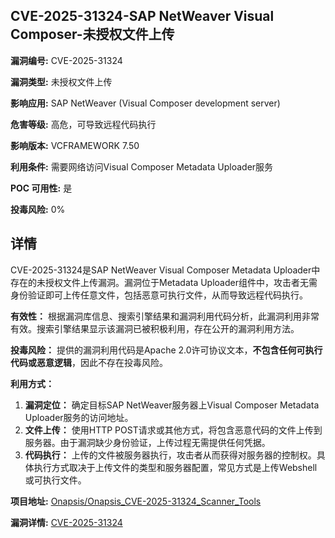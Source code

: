 ## CVE-2025-31324-SAP NetWeaver Visual Composer-未授权文件上传

**漏洞编号:** CVE-2025-31324

**漏洞类型:** 未授权文件上传

**影响应用:** SAP NetWeaver (Visual Composer development server)

**危害等级:** 高危，可导致远程代码执行

**影响版本:** VCFRAMEWORK 7.50

**利用条件:** 需要网络访问Visual Composer Metadata Uploader服务

**POC 可用性:** 是

**投毒风险:** 0%

## 详情

CVE-2025-31324是SAP NetWeaver Visual Composer Metadata Uploader中存在的未授权文件上传漏洞。漏洞位于Metadata Uploader组件中，攻击者无需身份验证即可上传任意文件，包括恶意可执行文件，从而导致远程代码执行。

**有效性：**
根据漏洞库信息、搜索引擎结果和漏洞利用代码分析，此漏洞利用非常有效。搜索引擎结果显示该漏洞已被积极利用，存在公开的漏洞利用方法。

**投毒风险：**
提供的漏洞利用代码是Apache 2.0许可协议文本，**不包含任何可执行代码或恶意逻辑**，因此不存在投毒风险。

**利用方式：**
1.  **漏洞定位：** 确定目标SAP NetWeaver服务器上Visual Composer Metadata Uploader服务的访问地址。
2.  **文件上传：** 使用HTTP POST请求或其他方式，将包含恶意代码的文件上传到服务器。由于漏洞缺少身份验证，上传过程无需提供任何凭据。
3.  **代码执行：** 上传的文件被服务器执行，攻击者从而获得对服务器的控制权。具体执行方式取决于上传文件的类型和服务器配置，常见方式是上传Webshell或可执行文件。

**项目地址:** [Onapsis/Onapsis_CVE-2025-31324_Scanner_Tools](https://github.com/Onapsis/Onapsis_CVE-2025-31324_Scanner_Tools)

**漏洞详情:** [CVE-2025-31324](https://nvd.nist.gov/vuln/detail/CVE-2025-31324)